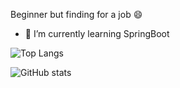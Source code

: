 

<!--
**aimanhey/aimanhey** is a ✨ _special_ ✨ repository because its `README.md` (this file) appears on your GitHub profile.

Here are some ideas to get you started:

- 🔭 I’m currently working on ...
- 🌱 I’m currently learning ...
- 👯 I’m looking to collaborate on ...
- 🤔 I’m looking for help with ...
- 💬 Ask me about ...
- 📫 How to reach me: ...
- 😄 Pronouns: ...
- ⚡ Fun fact: ...
-->

Beginner but finding for a job 😄
- 🌱 I’m currently learning SpringBoot


![Top Langs](https://github-readme-stats.vercel.app/api/top-langs/?username=aimanhey&layout=compact)

![GitHub stats](https://github-readme-stats.vercel.app/api?username=aimanhey&show_icons=true)
